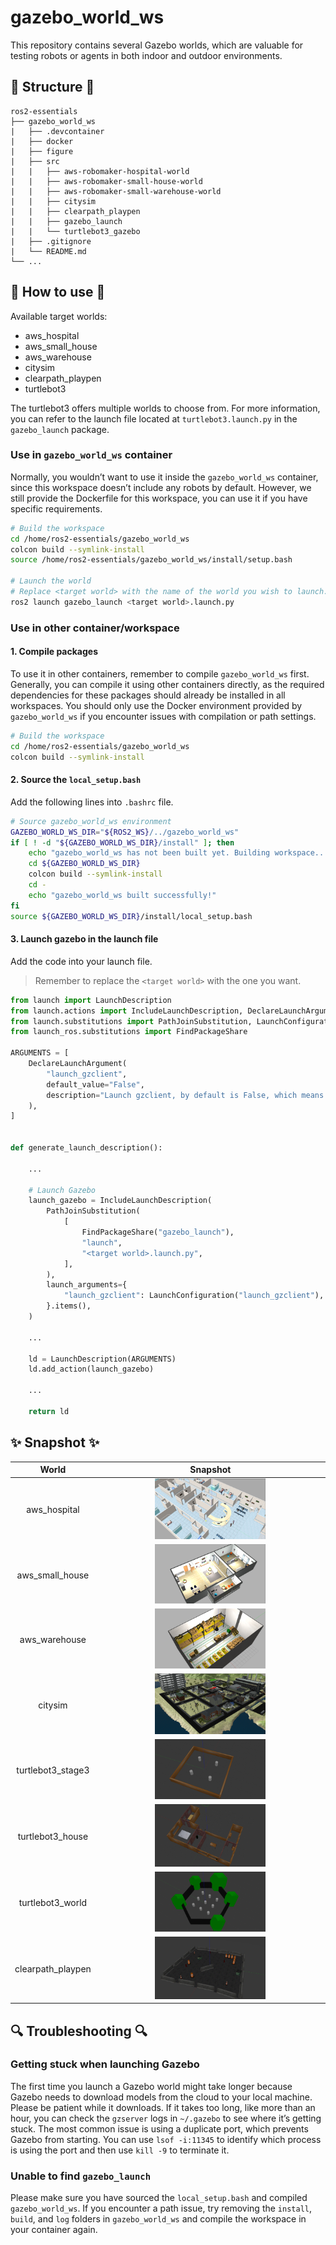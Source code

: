# gazebo_world_ws

This repository contains several Gazebo worlds, which are valuable for testing robots or agents in both indoor and outdoor environments.

## 🌱 Structure 🌱

```
ros2-essentials
├── gazebo_world_ws
|   ├── .devcontainer
|   ├── docker
|   ├── figure
|   ├── src
|   |   ├── aws-robomaker-hospital-world
|   |   ├── aws-robomaker-small-house-world
|   |   ├── aws-robomaker-small-warehouse-world
|   |   ├── citysim
|   |   ├── clearpath_playpen
|   |   ├── gazebo_launch
|   |   └── turtlebot3_gazebo
|   ├── .gitignore
|   └── README.md
└── ...
```

## 🚩 How to use 🚩

Available target worlds:
- aws_hospital
- aws_small_house
- aws_warehouse
- citysim
- clearpath_playpen
- turtlebot3

The turtlebot3 offers multiple worlds to choose from. For more information, you can refer to the launch file located at `turtlebot3.launch.py` in the `gazebo_launch` package.

### Use in `gazebo_world_ws` container

Normally, you wouldn’t want to use it inside the `gazebo_world_ws` container, since this workspace doesn’t include any robots by default. However, we still provide the Dockerfile for this workspace, you can use it if you have specific requirements.

```bash
# Build the workspace
cd /home/ros2-essentials/gazebo_world_ws
colcon build --symlink-install
source /home/ros2-essentials/gazebo_world_ws/install/setup.bash

# Launch the world
# Replace <target world> with the name of the world you wish to launch.
ros2 launch gazebo_launch <target world>.launch.py
```

### Use in other container/workspace

#### 1. Compile packages

To use it in other containers, remember to compile `gazebo_world_ws` first. Generally, you can compile it using other containers directly, as the required dependencies for these packages should already be installed in all workspaces. You should only use the Docker environment provided by `gazebo_world_ws` if you encounter issues with compilation or path settings.

```bash
# Build the workspace
cd /home/ros2-essentials/gazebo_world_ws
colcon build --symlink-install
```

#### 2. Source the `local_setup.bash`

Add the following lines into `.bashrc` file.

```bash
# Source gazebo_world_ws environment
GAZEBO_WORLD_WS_DIR="${ROS2_WS}/../gazebo_world_ws"
if [ ! -d "${GAZEBO_WORLD_WS_DIR}/install" ]; then
    echo "gazebo_world_ws has not been built yet. Building workspace..."
    cd ${GAZEBO_WORLD_WS_DIR}
    colcon build --symlink-install
    cd -
    echo "gazebo_world_ws built successfully!"
fi
source ${GAZEBO_WORLD_WS_DIR}/install/local_setup.bash
```

#### 3. Launch gazebo in the launch file

 Add the code into your launch file.

> Remember to replace the `<target world>` with the one you want.

```python
from launch import LaunchDescription
from launch.actions import IncludeLaunchDescription, DeclareLaunchArgument
from launch.substitutions import PathJoinSubstitution, LaunchConfiguration
from launch_ros.substitutions import FindPackageShare

ARGUMENTS = [
    DeclareLaunchArgument(
        "launch_gzclient",
        default_value="False",
        description="Launch gzclient, by default is False, which means headless mode",
    ),
]


def generate_launch_description():
    
    ...
    
    # Launch Gazebo
    launch_gazebo = IncludeLaunchDescription(
        PathJoinSubstitution(
            [
                FindPackageShare("gazebo_launch"), 
                "launch",
                "<target world>.launch.py",
            ],
        ),
        launch_arguments={
            "launch_gzclient": LaunchConfiguration("launch_gzclient"),
        }.items(),
    )
    
    ...
    
    ld = LaunchDescription(ARGUMENTS)
    ld.add_action(launch_gazebo)
    
    ...
    
    return ld
```

## ✨ Snapshot ✨

|       World       |                        Snapshot                         |
|:-----------------:|:-------------------------------------------------------:|
|   aws_hospital    |   <img src="./figure/aws_hospital.png" width="50%"/>    |
|  aws_small_house  |  <img src="./figure/aws_small_house.png" width="50%"/>  |
|   aws_warehouse   |   <img src="./figure/aws_warehouse.png" width="50%"/>   |
|      citysim      |      <img src="./figure/citysim.png" width="50%"/>      |
| turtlebot3_stage3 | <img src="./figure/turtlebot3_stage3.png" width="50%"/> |
| turtlebot3_house  | <img src="./figure/turtlebot3_house.png" width="50%"/>  |
| turtlebot3_world  | <img src="./figure/turtlebot3_world.png" width="50%"/>  |
| clearpath_playpen | <img src="./figure/clearpath_playpen.png" width="50%"/> |

## 🔍 Troubleshooting 🔍

### Getting stuck when launching Gazebo

The first time you launch a Gazebo world might take longer because Gazebo needs to download models from the cloud to your local machine. Please be patient while it downloads. If it takes too long, like more than an hour, you can check the `gzserver` logs in `~/.gazebo` to see where it’s getting stuck. The most common issue is using a duplicate port, which prevents Gazebo from starting. You can use `lsof -i:11345` to identify which process is using the port and then use `kill -9` to terminate it.

### Unable to find `gazebo_launch`

Please make sure you have sourced the `local_setup.bash` and compiled `gazebo_world_ws`. If you encounter a path issue, try removing the `install`, `build`, and `log` folders in `gazebo_world_ws` and compile the workspace in your container again.